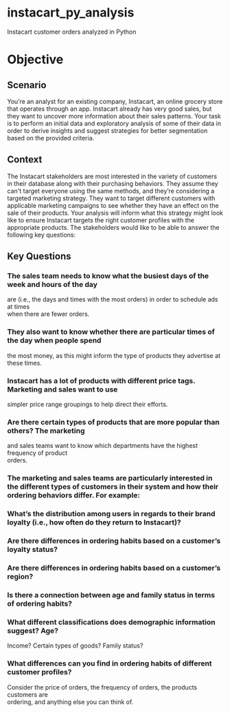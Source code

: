 # instacart_py_analysis
Instacart customer orders analyzed in Python

# Objective  
## Scenario 
You’re an analyst for an existing company, Instacart, an online grocery store that operates through an app. Instacart already has very good sales, but they want to uncover more information about their sales patterns. Your task is to perform an initial data and exploratory analysis of some of their data in order to derive insights and suggest strategies for better segmentation based on the provided criteria.  
## Context  
The Instacart stakeholders are most interested in the variety of customers in their database along with their purchasing behaviors. They assume they can't target everyone using the same methods, and they’re considering a targeted marketing strategy. They want to target different customers with applicable marketing campaigns to see whether they have an effect on the sale of their products. Your analysis will inform what this strategy might look like to ensure Instacart targets the right customer profiles with the appropriate products. The stakeholders would like to be able to answer the following key questions:  
## Key Questions  
###  The sales team needs to know what the busiest days of the week and hours of the day  
are (i.e., the days and times with the most orders) in order to schedule ads at times  
when there are fewer orders.  
###  They also want to know whether there are particular times of the day when people spend  
the most money, as this might inform the type of products they advertise at these times.  
###  Instacart has a lot of products with different price tags. Marketing and sales want to use  
simpler price range groupings to help direct their efforts.  
###  Are there certain types of products that are more popular than others? The marketing  
and sales teams want to know which departments have the highest frequency of product  
orders.  
###  The marketing and sales teams are particularly interested in the different types of customers in their system and how their ordering behaviors differ. For example:  
### What’s the distribution among users in regards to their brand loyalty (i.e., how often do they return to Instacart)?  
###  Are there differences in ordering habits based on a customer’s loyalty status?  
###  Are there differences in ordering habits based on a customer’s region?  
###  Is there a connection between age and family status in terms of ordering habits?  
###  What different classifications does demographic information suggest? Age?  
Income? Certain types of goods? Family status?  
###  What differences can you find in ordering habits of different customer profiles?  
Consider the price of orders, the frequency of orders, the products customers are  
ordering, and anything else you can think of.  
